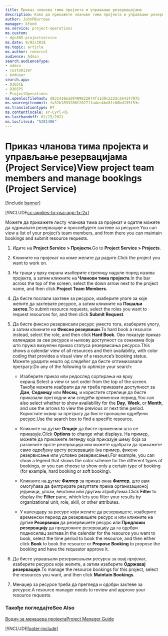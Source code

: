 ```yaml
---
title: Приказ чланова тима пројекта и управљање резервацијама
description: Како да прикажете чланове тима пројекта и управљање резервацијама у програму Project Service
author: JohnPBurrows
manager: kfend
ms.service: project-operations
ms.custom:
- dyn365-projectservice
ms.date: 8/03/2018
ms.topic: article
ms.author: ruhercul
audience: Admin
search.audienceType:
- admin
- customizer
- enduser
search.app:
- D365CE
- D365PS
- ProjectOperations
ms.openlocfilehash: d831418e1d9409622874f11d9c222dc26414797b
ms.sourcegitcommit: fa32b1893286f20271fa4ec4be8fc68bd135f53c
ms.translationtype: HT
ms.contentlocale: sr-Cyrl-RS
ms.lasthandoff: 02/15/2021
ms.locfileid: "5281406"
---
```

# <a name="view-project-team-members-and-manage-bookings-project-service"></a><span data-ttu-id="1efe3-103">Приказ чланова тима пројекта и управљање резервацијама (Project Service)</span><span class="sxs-lookup"><span data-stu-id="1efe3-103">View project team members and manage bookings (Project Service)</span></span>

[!include [banner](../includes/psa-now-project-operations.md)]

[!INCLUDE[cc-applies-to-psa-app-1x-2x](../includes/cc-applies-to-psa-app-1x-2x.md)]

<span data-ttu-id="1efe3-104">Можете да прикажете листу чланова тима за пројекат и одатле можете да одржавате резервације и прослеђујете захтеве за ресурсе.</span><span class="sxs-lookup"><span data-stu-id="1efe3-104">You can view a list of your project’s team members, and from there you can maintain bookings and submit resource requests.</span></span>  
  
1.  <span data-ttu-id="1efe3-105">Идите на **Project Service > Пројекти**.</span><span class="sxs-lookup"><span data-stu-id="1efe3-105">Go to **Project Service > Projects**.</span></span>  
  
2.  <span data-ttu-id="1efe3-106">Кликните на пројекат на коме желите да радите.</span><span class="sxs-lookup"><span data-stu-id="1efe3-106">Click the project you want to work on.</span></span>  
  
3.  <span data-ttu-id="1efe3-107">На траци у врху екрана изаберите стрелицу надоле поред назива пројекта, а затим кликните на **Чланови тима пројекта**.</span><span class="sxs-lookup"><span data-stu-id="1efe3-107">In the bar across the top of the screen, select the down arrow next to the project name, and then click **Project Team Members**.</span></span>  
  
4.  <span data-ttu-id="1efe3-108">Да бисте послали захтеве за ресурсе, изаберите улоге за које желите да захтевате ресурсе, а затим кликните на **Пошаљи захтев**.</span><span class="sxs-lookup"><span data-stu-id="1efe3-108">To submit resource requests, select the roles you want to request resources for, and then click **Submit Request**.</span></span>  
  
5.  <span data-ttu-id="1efe3-109">Да бисте фиксно резервисали ресурс уместо тога, изаберите улогу, а затим кликните на **Фиксно резервиши**.</span><span class="sxs-lookup"><span data-stu-id="1efe3-109">To hard book a resource instead, select the role, and then click **Hard Book**.</span></span> <span data-ttu-id="1efe3-110">Ово показује приказ календара за све ресурсе и њихову доступност са ознакама боја што пружа визуелни приказ статуса резервисања ресурса.</span><span class="sxs-lookup"><span data-stu-id="1efe3-110">This shows a calendar view of all resources and their availability, with color coding that provides a visual view of a resource’s booking status.</span></span> <span data-ttu-id="1efe3-111">Можете урадити нешто од следећег да бисте оптимизовали претрагу:</span><span class="sxs-lookup"><span data-stu-id="1efe3-111">Do any of the following to optimize your search:</span></span>  
  
    -   <span data-ttu-id="1efe3-112">Изаберите приказ или редослед сортирања на врху екрана.</span><span class="sxs-lookup"><span data-stu-id="1efe3-112">Select a view or sort order from the top of the screen.</span></span> <span data-ttu-id="1efe3-113">Такође можете изабрати да ли треба приказати доступност за **Дан**, **Седмицу** или **Месец**, и користите стрелице да бисте приказали претходни или следећи временски период.</span><span class="sxs-lookup"><span data-stu-id="1efe3-113">You can also select whether to show availability for the **Day**, **Week**, or **Month**, and use the arrows to view the previous or next time period.</span></span> <span data-ttu-id="1efe3-114">Користите оквир за претрагу да бисте пронашли одређени ресурс.</span><span class="sxs-lookup"><span data-stu-id="1efe3-114">Use the search box to find a specific resource.</span></span>  
  
    -   <span data-ttu-id="1efe3-115">Кликните на дугме **Опције** да бисте променили шта се приказује.</span><span class="sxs-lookup"><span data-stu-id="1efe3-115">Click **Options** to change what displays.</span></span> <span data-ttu-id="1efe3-116">На пример, можете да прикажете легенду која приказује шему боја за различите врсте резервација или можете одабрати да прикажете само одређену врсту резервације (на пример, фиксно резервисање или условно резервисање).</span><span class="sxs-lookup"><span data-stu-id="1efe3-116">For example, you can show a legend that shows the color scheme for the different types of bookings, or you can choose to show only a certain type of booking (for example, hard booking or soft booking).</span></span>  
  
    -   <span data-ttu-id="1efe3-117">Кликните на дугме **Филтер** за приказ окна **Филтер**, што вам омогућава да филтрирате резултате према организационој јединици, улози, вештини или другим атрибутима.</span><span class="sxs-lookup"><span data-stu-id="1efe3-117">Click **Filter** to display the **Filter** pane, which lets you filter your results by organizational unit, role, skill, or other attributes.</span></span>  
  
    -   <span data-ttu-id="1efe3-118">У календару за ресурс који желите да резервишете, изаберите временски период да резервишете ресурс и или кликните на дугме **Резервиши** да резервишете ресурс или **Предложи резервацију** да предложите резервацију да га одобри подносилац захтева.</span><span class="sxs-lookup"><span data-stu-id="1efe3-118">In the calendar for the resource you want to book, select the time period to book the resource, and then either click **Book** to book the resource or **Propose Booking** to propose the booking and have the requestor approve it.</span></span>  
  
6.  <span data-ttu-id="1efe3-119">Да бисте управљали резервисањем ресурса за овај пројекат, изаберите ресурсе које желите, а затим изаберите **Одржавај резервације**.</span><span class="sxs-lookup"><span data-stu-id="1efe3-119">To manage the resource bookings for this project, select the resources you want, and then click **Maintain Bookings**.</span></span>  
  
7.  <span data-ttu-id="1efe3-120">Менаџер за ресурсе треба да прегледа и одобри захтеве за ресурсе.</span><span class="sxs-lookup"><span data-stu-id="1efe3-120">A resource manager needs to review and approve your resource requests.</span></span>  
  
### <a name="see-also"></a><span data-ttu-id="1efe3-121">Такође погледајте</span><span class="sxs-lookup"><span data-stu-id="1efe3-121">See Also</span></span>  
 [<span data-ttu-id="1efe3-122">Водич за менаџера пројекта</span><span class="sxs-lookup"><span data-stu-id="1efe3-122">Project Manager Guide</span></span>](../psa/project-manager-guide.md)


[!INCLUDE[footer-include](../includes/footer-banner.md)]